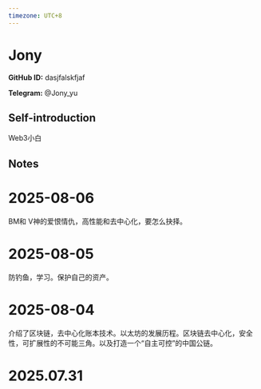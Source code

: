 ```yaml
---
timezone: UTC+8
---
```


# Jony

**GitHub ID:** dasjfalskfjaf

**Telegram:** @Jony_yu

## Self-introduction

Web3小白

## Notes

<!-- Content_START -->
# 2025-08-06

BM和 V神的爱恨情仇，高性能和去中心化，要怎么抉择。

# 2025-08-05

防钓鱼，学习。保护自己的资产。

# 2025-08-04

介绍了区块链，去中心化账本技术。以太坊的发展历程。区块链去中心化，安全性，可扩展性的不可能三角。以及打造一个“自主可控”的中国公链。


# 2025.07.31


<!-- Content_END -->
